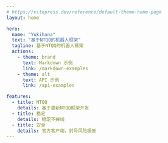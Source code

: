 ```yaml
---
# https://vitepress.dev/reference/default-theme-home-page
layout: home

hero:
  name: "Yukihana"
  text: "基于NTQQ的机器人框架"
  tagline: 基于NTQQ的机器人框架
  actions:
    - theme: brand
      text: Markdown 示例
      link: /markdown-examples
    - theme: alt
      text: API 示例
      link: /api-examples

features:
  - title: NTQQ
    details: 基于最新NTQQ框架开发
  - title: 稳定
    details: 稳定不掉线
  - title: 安全
    details: 官方客户端，封号风险极低
---
```


